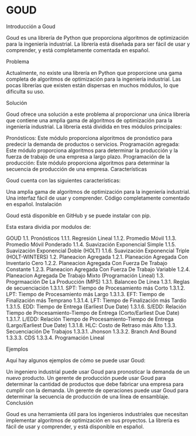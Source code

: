 # GOUD

Introducción a Goud

Goud es una librería de Python que proporciona algoritmos de optimización para la ingeniería industrial. La librería está diseñada para ser fácil de usar y comprender, y está completamente comentada en español.

Problema

Actualmente, no existe una librería en Python que proporcione una gama completa de algoritmos de optimización para la ingeniería industrial. Las pocas librerías que existen están dispersas en muchos módulos, lo que dificulta su uso.

Solución

Goud ofrece una solución a este problema al proporcionar una única librería que contiene una amplia gama de algoritmos de optimización para la ingeniería industrial. La librería está dividida en tres módulos principales:

Pronósticos: Este módulo proporciona algoritmos de pronóstico para predecir la demanda de productos o servicios.
Programación agregada: Este módulo proporciona algoritmos para determinar la producción y la fuerza de trabajo de una empresa a largo plazo.
Programación de la producción: Este módulo proporciona algoritmos para determinar la secuencia de producción de una empresa.
Características

Goud cuenta con las siguientes características:

Una amplia gama de algoritmos de optimización para la ingeniería industrial.
Una interfaz fácil de usar y comprender.
Código completamente comentado en español.
Instalación

Goud está disponible en GitHub y se puede instalar con pip.

Esta estara dividia por modulos de:

GOUD
1.1. Pronósticos
1.1.1. Regresión Lineal
1.1.2. Promedio Móvil
1.1.3. Promedio Móvil Ponderado
1.1.4. Suavización Exponencial Simple
1.1.5. Suavización Exponencial Doble (HOLT)
1.1.6. Suavización Exponencial Triple (HOLT-WINTERS)
1.2. Planeacion Agregada
1.2.1. Planeación Agregada Con Inventario Cero
1.2.2. Planeacion Agregada Con Fuerza De Trabajo Constante
1.2.3. Planeacion Agregada Con Fuerza De Trabajo Variable
1.2.4. Planeacion Agregada De Trabajo Mixto (Programación Lineal)
1.3. Progrmaación De La Producción (MPS) 
1.3.1. Balanceo De Línea
1.3.1. Reglas de secuenciación
1.3.1.1. SPT: Tiempo de Procesamiento más Corto
1.3.1.2. LPT: Tiempo de Procesamiento más Largo
1.3.1.3. EFT: Tiempo de Finalización más Temprano
1.3.1.4. LFT: Tiempo de Finalización más Tardío
1.3.1.5. EDD: Tiempo de Entrega (Earliest Due Date)
1.3.1.6. S/EDD: Relación Tiempo de Procesamiento-Tiempo de Entrega (Corto/Earliest Due Date)
1.3.1.7. L/EDD: Relación Tiempo de Procesamiento-Tiempo de Entrega (Largo/Earliest Due Date)
1.3.1.8. HLC: Costo de Retraso más Alto
1.3.3. Secuenciación De Trabajos
1.3.3.1. Jhonson
1.3.3.2. Branch And Bound
1.3.3.3. CDS
1.3.3.4. Programación Lineal

Ejemplos

Aquí hay algunos ejemplos de cómo se puede usar Goud:

Un ingeniero industrial puede usar Goud para pronosticar la demanda de un nuevo producto.
Un gerente de producción puede usar Goud para determinar la cantidad de productos que debe fabricar una empresa para cumplir con la demanda.
Un gerente de operaciones puede usar Goud para determinar la secuencia de producción de una línea de ensamblaje.
Conclusión

Goud es una herramienta útil para los ingenieros industriales que necesitan implementar algoritmos de optimización en sus proyectos. La librería es fácil de usar y comprender, y está disponible en español.